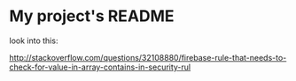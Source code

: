 # My project's README


look into this:

<http://stackoverflow.com/questions/32108880/firebase-rule-that-needs-to-check-for-value-in-array-contains-in-security-rul>